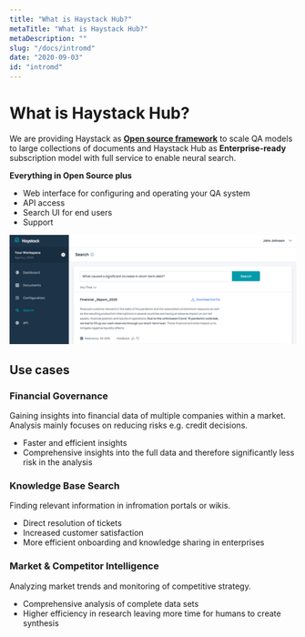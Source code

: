 ```yaml
---
title: "What is Haystack Hub?"
metaTitle: "What is Haystack Hub?"
metaDescription: ""
slug: "/docs/intromd"
date: "2020-09-03"
id: "intromd"
---
```


# What is Haystack Hub?

We are providing Haystack as [**Open source framework**](/docs/intromd) to scale QA models to large collections of documents and Haystack Hub as **Enterprise-ready** subscription model with full service to enable neural search.

**Everything in Open Source plus**
* Web interface for configuring and operating your QA system
* API access
* Search UI for end users
* Support
  
![image](../../../images/HaystackSearch.png)

## Use cases

### Financial Governance

Gaining insights into financial data of multiple companies within a market. Analysis mainly focuses on reducing risks e.g. credit decisions.

* Faster and efficient insights
* Comprehensive insights into the full data and therefore significantly less risk in the analysis

### Knowledge Base Search

Finding relevant information in infromation portals or wikis.

* Direct resolution of tickets
* Increased customer satisfaction
* More efficient onboarding and knowledge sharing in enterprises

### Market & Competitor Intelligence

Analyzing market trends and monitoring of competitive strategy.

* Comprehensive analysis of complete data sets
* Higher efficiency in research leaving more time for humans to create synthesis
